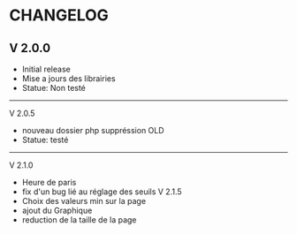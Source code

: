 CHANGELOG
=========

V 2.0.0
-------
 - Initial release
 - Mise a jours des librairies
 - Statue: Non testé

-------
V 2.0.5
- nouveau dossier php suppréssion OLD
- Statue: testé
-------
V 2.1.0
- Heure de paris
- fix d'un bug lié au réglage des seuils
V 2.1.5
- Choix des valeurs min sur la page
- ajout du Graphique
- reduction de la taille de la page
